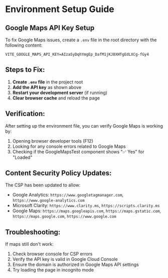 # Environment Setup Guide

## Google Maps API Key Setup

To fix Google Maps issues, create a `.env` file in the root directory with the following content:

```env
VITE_GOOGLE_MAPS_API_KEY=AIzaSyDqhYmgEp_DafM1jKJ8XHTgEdLXCg-fGy4
```

## Steps to Fix:

1. **Create `.env` file** in the project root
2. **Add the API key** as shown above
3. **Restart your development server** (if running)
4. **Clear browser cache** and reload the page

## Verification:

After setting up the environment file, you can verify Google Maps is working by:

1. Opening browser developer tools (F12)
2. Looking for any console errors related to Google Maps
3. Checking if the GoogleMapsTest component shows "✅ Yes" for "Loaded"

## Content Security Policy Updates:

The CSP has been updated to allow:
- Google Analytics: `https://www.googletagmanager.com`, `https://www.google-analytics.com`
- Microsoft Clarity: `https://www.clarity.ms`, `https://scripts.clarity.ms`
- Google Maps: `https://maps.googleapis.com`, `https://maps.gstatic.com`, `https://maps.google.com`, `https://www.google.com`

## Troubleshooting:

If maps still don't work:
1. Check browser console for CSP errors
2. Verify the API key is valid in Google Cloud Console
3. Ensure the domain is authorized in Google Maps API settings
4. Try loading the page in incognito mode
